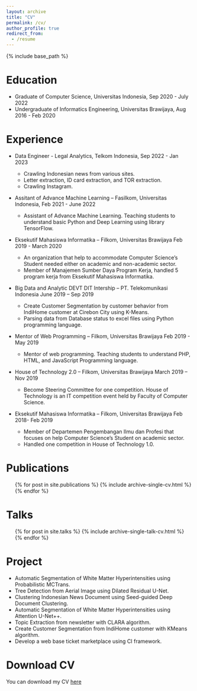 ```yaml
---
layout: archive
title: "CV"
permalink: /cv/
author_profile: true
redirect_from:
  - /resume
---
```


{% include base_path %}

Education
======
* Graduate of Computer Science, Universitas Indonesia, Sep 2020 - July 2022
* Undergraduate of Informatics Engineering, Universitas Brawijaya, Aug 2016 - Feb 2020

Experience
======
* Data Engineer - Legal Analytics, Telkom Indonesia, Sep 2022 - Jan 2023
  * Crawling Indonesian news from various sites.
  * Letter extraction, ID card extraction, and TOR extraction.
  * Crawling Instagram.

* Assitant of Advance Machine Learning – Fasilkom, Universitas Indonesia, Feb 2021 - June 2022
  * Assistant of Advance Machine Learning. Teaching students to understand basic Python and Deep Learning using library TensorFlow.

* Eksekutif Mahasiswa Informatika – Filkom, Universitas Brawijaya Feb 2019 - March 2020
  * An organization that help to accommodate Computer Science’s Student needed either on academic and non-academic sector.
  * Member of Manajemen Sumber Daya Program Kerja, handled 5 program kerja from Eksekutif Mahasiswa Informatika.

* Big Data and Analytic DEVT DIT Intership – PT. Telekomunikasi Indonesia June 2019 – Sep 2019
  * Create Customer Segmentation by customer behavior from IndiHome customer at Cirebon City using K-Means.
  * Parsing data from Database status to excel files using Python programming language.

* Mentor of Web Programming – Filkom, Universitas Brawijaya Feb 2019 - May 2019
  * Mentor of web programming. Teaching students to understand PHP, HTML, and JavaScript Programming language.

* House of Technology 2.0 – Filkom, Universitas Brawijaya March 2019 – Nov 2019
  * Become Steering Committee for one competition. House of Technology is an IT competition event held by Faculty of Computer Science.

* Eksekutif Mahasiswa Informatika – Filkom, Universitas Brawijaya Feb 2018- Feb 2019
  * Member of Departemen Pengembangan Ilmu dan Profesi that focuses on help Computer Science’s Student on academic sector.
  * Handled one competition in House of Technology 1.0.

Publications
======
  <ul>{% for post in site.publications %}
    {% include archive-single-cv.html %}
  {% endfor %}</ul>

Talks
======
  <ul>{% for post in site.talks %}
    {% include archive-single-talk-cv.html %}
  {% endfor %}</ul>

Project
======
* Automatic Segmentation of White Matter Hyperintensities using Probabilistic MCTrans.
* Tree Detection from Aerial Image using Dilated Residual U-Net.
* Clustering Indonesian News Document using Seed-guided Deep Document Clustering.
* Automatic Segmentation of White Matter Hyperintensities using Attention U-Net++.
* Topic Extraction from newsletter with CLARA algorithm.
* Create Customer Segmentation from IndiHome customer with KMeans algorithm.
* Develop a web base ticket marketplace using CI framework.

Download CV
======
You can download my CV [here](https://github.com/rizalmaulanaa/rizalmaulanaa.github.io/blob/master/files/CV_Rizal_Maulana.pdf)

<!-- Teaching
======
  <ul>{% for post in site.teaching %}
    {% include archive-single-cv.html %}
  {% endfor %}</ul> -->

